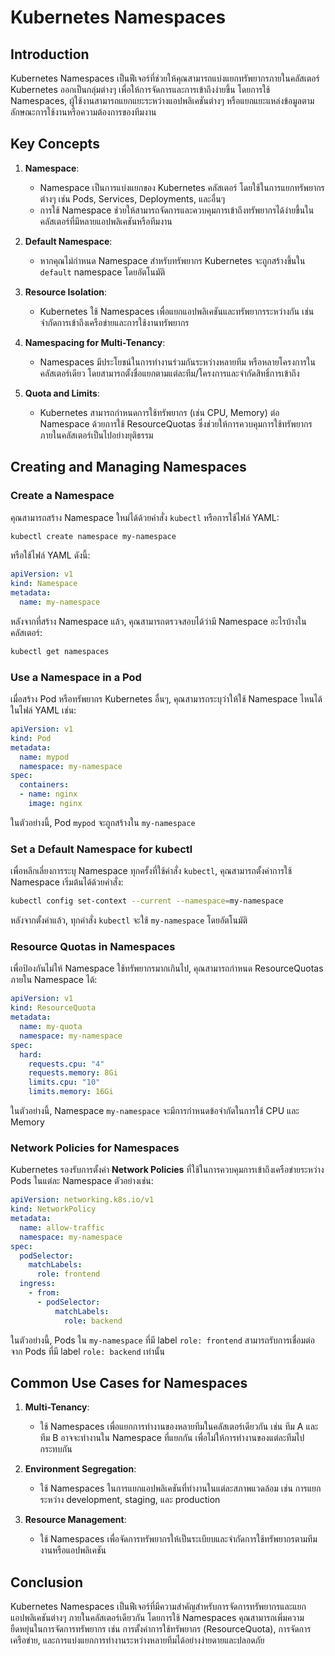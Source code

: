 # Kubernetes Namespaces

## Introduction
Kubernetes Namespaces เป็นฟีเจอร์ที่ช่วยให้คุณสามารถแบ่งแยกทรัพยากรภายในคลัสเตอร์ Kubernetes ออกเป็นกลุ่มต่างๆ เพื่อให้การจัดการและการเข้าถึงง่ายขึ้น โดยการใช้ Namespaces, ผู้ใช้งานสามารถแยกแยะระหว่างแอปพลิเคชันต่างๆ หรือแยกแยะแหล่งข้อมูลตามลักษณะการใช้งานหรือความต้องการของทีมงาน

## Key Concepts

1. **Namespace**:
   - Namespace เป็นการแบ่งแยกของ Kubernetes คลัสเตอร์ โดยใช้ในการแยกทรัพยากรต่างๆ เช่น Pods, Services, Deployments, และอื่นๆ
   - การใช้ Namespace ช่วยให้สามารถจัดการและควบคุมการเข้าถึงทรัพยากรได้ง่ายขึ้นในคลัสเตอร์ที่มีหลายแอปพลิเคชันหรือทีมงาน

2. **Default Namespace**:
   - หากคุณไม่กำหนด Namespace สำหรับทรัพยากร Kubernetes จะถูกสร้างขึ้นใน `default` namespace โดยอัตโนมัติ

3. **Resource Isolation**:
   - Kubernetes ใช้ Namespaces เพื่อแยกแอปพลิเคชันและทรัพยากรระหว่างกัน เช่น จำกัดการเข้าถึงเครือข่ายและการใช้งานทรัพยากร

4. **Namespacing for Multi-Tenancy**:
   - Namespaces มีประโยชน์ในการทำงานร่วมกันระหว่างหลายทีม หรือหลายโครงการในคลัสเตอร์เดียว โดยสามารถตั้งชื่อแยกตามแต่ละทีม/โครงการและจำกัดสิทธิ์การเข้าถึง

5. **Quota and Limits**:
   - Kubernetes สามารถกำหนดการใช้ทรัพยากร (เช่น CPU, Memory) ต่อ Namespace ด้วยการใช้ ResourceQuotas ซึ่งช่วยให้การควบคุมการใช้ทรัพยากรภายในคลัสเตอร์เป็นไปอย่างยุติธรรม

## Creating and Managing Namespaces

### Create a Namespace

คุณสามารถสร้าง Namespace ใหม่ได้ด้วยคำสั่ง `kubectl` หรือการใช้ไฟล์ YAML:

```bash
kubectl create namespace my-namespace
```

หรือใช้ไฟล์ YAML ดังนี้:

```yaml
apiVersion: v1
kind: Namespace
metadata:
  name: my-namespace
```

หลังจากที่สร้าง Namespace แล้ว, คุณสามารถตรวจสอบได้ว่ามี Namespace อะไรบ้างในคลัสเตอร์:

```bash
kubectl get namespaces
```

### Use a Namespace in a Pod

เมื่อสร้าง Pod หรือทรัพยากร Kubernetes อื่นๆ, คุณสามารถระบุว่าให้ใช้ Namespace ไหนได้ในไฟล์ YAML เช่น:

```yaml
apiVersion: v1
kind: Pod
metadata:
  name: mypod
  namespace: my-namespace
spec:
  containers:
  - name: nginx
    image: nginx
```

ในตัวอย่างนี้, Pod `mypod` จะถูกสร้างใน `my-namespace`

### Set a Default Namespace for kubectl

เพื่อหลีกเลี่ยงการระบุ Namespace ทุกครั้งที่ใช้คำสั่ง `kubectl`, คุณสามารถตั้งค่าการใช้ Namespace เริ่มต้นได้ด้วยคำสั่ง:

```bash
kubectl config set-context --current --namespace=my-namespace
```

หลังจากตั้งค่าแล้ว, ทุกคำสั่ง `kubectl` จะใช้ `my-namespace` โดยอัตโนมัติ

### Resource Quotas in Namespaces

เพื่อป้องกันไม่ให้ Namespace ใช้ทรัพยากรมากเกินไป, คุณสามารถกำหนด ResourceQuotas ภายใน Namespace ได้:

```yaml
apiVersion: v1
kind: ResourceQuota
metadata:
  name: my-quota
  namespace: my-namespace
spec:
  hard:
    requests.cpu: "4"
    requests.memory: 8Gi
    limits.cpu: "10"
    limits.memory: 16Gi
```

ในตัวอย่างนี้, Namespace `my-namespace` จะมีการกำหนดข้อจำกัดในการใช้ CPU และ Memory

### Network Policies for Namespaces

Kubernetes รองรับการตั้งค่า **Network Policies** ที่ใช้ในการควบคุมการเข้าถึงเครือข่ายระหว่าง Pods ในแต่ละ Namespace ตัวอย่างเช่น:

```yaml
apiVersion: networking.k8s.io/v1
kind: NetworkPolicy
metadata:
  name: allow-traffic
  namespace: my-namespace
spec:
  podSelector:
    matchLabels:
      role: frontend
  ingress:
    - from:
      - podSelector:
          matchLabels:
            role: backend
```

ในตัวอย่างนี้, Pods ใน `my-namespace` ที่มี label `role: frontend` สามารถรับการเชื่อมต่อจาก Pods ที่มี label `role: backend` เท่านั้น

## Common Use Cases for Namespaces

1. **Multi-Tenancy**:
   - ใช้ Namespaces เพื่อแยกการทำงานของหลายทีมในคลัสเตอร์เดียวกัน เช่น ทีม A และทีม B อาจจะทำงานใน Namespace ที่แยกกัน เพื่อไม่ให้การทำงานของแต่ละทีมไปกระทบกัน

2. **Environment Segregation**:
   - ใช้ Namespaces ในการแยกแอปพลิเคชันที่ทำงานในแต่ละสภาพแวดล้อม เช่น การแยกระหว่าง development, staging, และ production

3. **Resource Management**:
   - ใช้ Namespaces เพื่อจัดการทรัพยากรให้เป็นระเบียบและจำกัดการใช้ทรัพยากรตามทีมงานหรือแอปพลิเคชัน

## Conclusion

Kubernetes Namespaces เป็นฟีเจอร์ที่มีความสำคัญสำหรับการจัดการทรัพยากรและแยกแอปพลิเคชันต่างๆ ภายในคลัสเตอร์เดียวกัน โดยการใช้ Namespaces คุณสามารถเพิ่มความยืดหยุ่นในการจัดการทรัพยากร เช่น การตั้งค่าการใช้ทรัพยากร (ResourceQuota), การจัดการเครือข่าย, และการแบ่งแยกการทำงานระหว่างหลายทีมได้อย่างง่ายดายและปลอดภัย